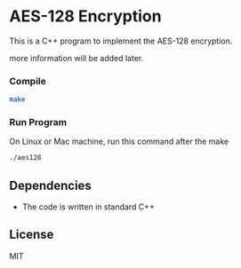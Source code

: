 # AES-128 Encryption 

This is a C++ program to implement the AES-128 encryption.

more information will be added later.

### Compile
```sh
make 
```

### Run Program
On Linux or Mac machine, run this command after the make
```sh
./aes128
```

## Dependencies

+ The code is written in standard C++

## License
MIT
